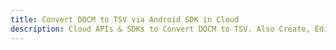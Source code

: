 ---title: Convert DOCM to TSV via Android SDK in Clouddescription: Cloud APIs & SDKs to Convert DOCM to TSV. Also Create, Edit & Render Microsoft Word & OpenOffice documents in the Cloud.---